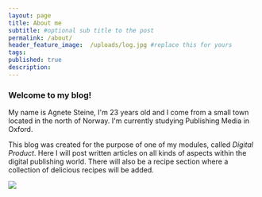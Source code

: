 ```yaml
---
layout: page
title: About me
subtitle: #optional sub title to the post
permalink: /about/
header_feature_image:  /uploads/log.jpg #replace this for yours
tags:
published: true
description:
---
```


### Welcome to my blog!

My name is Agnete Steine, I'm 23 years old and I come from a small town located in the north of Norway. I'm currently studying Publishing Media in Oxford.

This blog was created for the purpose of one of my modules, called _Digital Product_. Here I will post written articles on all kinds of aspects within the digital publishing world. There will also be a recipe section where a collection of delicious recipes will be added.

[![](//_uploads/IMG_50681.jpg)](//_uploads/IMG_50681.jpg)

